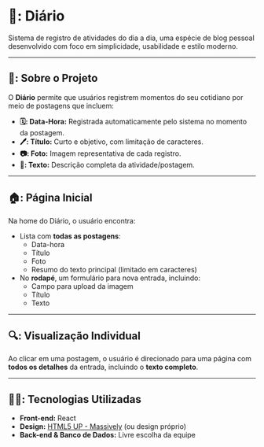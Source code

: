 # 📖: Diário

Sistema de registro de atividades do dia a dia, uma espécie de blog pessoal desenvolvido com foco em simplicidade, usabilidade e estilo moderno.

---

## 🚨: Sobre o Projeto

O **Diário** permite que usuários registrem momentos do seu cotidiano por meio de postagens que incluem:

- **🗓️: Data-Hora:** Registrada automaticamente pelo sistema no momento da postagem.
- **🖊️: Título:** Curto e objetivo, com limitação de caracteres.
- **📷: Foto:** Imagem representativa de cada registro.
- **📃: Texto:** Descrição completa da atividade/postagem.

---

## 🏠: Página Inicial

Na home do Diário, o usuário encontra:

- Lista com **todas as postagens**:
  - Data-hora
  - Título
  - Foto
  - Resumo do texto principal (limitado em caracteres)
- No **rodapé**, um formulário para nova entrada, incluindo:
  - Campo para upload da imagem
  - Título
  - Texto

---

## 🔍: Visualização Individual

Ao clicar em uma postagem, o usuário é direcionado para uma página com **todos os detalhes** da entrada, incluindo o **texto completo**.

---

## 👨‍💻: Tecnologias Utilizadas

- **Front-end:** React 
- **Design:** [HTML5 UP - Massively](https://html5up.net/massively) (ou design próprio)
- **Back-end & Banco de Dados:** Livre escolha da equipe